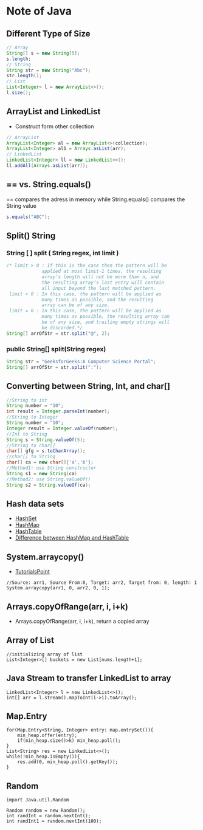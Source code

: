 # Note of Java
## Different Type of Size
```Java
// Array
String[] s = new String[5];
s.length;
// String
String str = new String("Abc");
str.length();
// List
List<Integer> l = new ArrayList<>();
l.size();
```

## ArrayList and LinkedList
* Construct form other collection
```Java
// ArrayList
ArrayList<Integer> al = new ArrayList<>(collection);
ArrayList<Integer> al1 = Arrays.asList(arr);
// LinkedList
LinkedList<Integer> ll = new LinkedList<>();
ll.addAll(Arrays.asList(arr));
```
## == vs. String.equals()
== compares the adress in memory while String.equals() compares the String value
```Java
s.equals("ABC");
```
## Split() String
### String [ ] split ( String regex, int limit )
```Java
/* limit > 0 : If this is the case then the pattern will be
             applied at most limit-1 times, the resulting 
             array’s length will not be more than n, and 
             the resulting array’s last entry will contain
             all input beyond the last matched pattern.
 limit < 0 : In this case, the pattern will be applied as
             many times as possible, and the resulting 
             array can be of any size.
 limit = 0 : In this case, the pattern will be applied as 
             many times as possible, the resulting array can 
             be of any size, and trailing empty strings will
             be discarded.*/
String[] arrOfStr = str.split("@", 2);
```
### public String[] split(String regex)
```Java
String str = "GeeksforGeeks:A Computer Science Portal"; 
String[] arrOfStr = str.split(":"); 
```
## Converting between String, Int, and char[]
```Java
//String to int
String number = "10";
int result = Integer.parseInt(number);
//String to Integer
String number = "10";
Integer result = Integer.valueOf(number);	
//Int to String
String s = String.valueOf(5);
//String to char[]
char[] gfg = s.toCharArray();
//char[] to String
char[] ca = new char[]{'a','b'};
//Method1: use String constructor
String s1 = new String(ca)
//Method2: use String.valueOf()
String s2 = String.valueOf(ca);
```
## Hash data sets
* [HashSet](https://docs.oracle.com/javase/7/docs/api/java/util/HashSet.html)
* [HashMap](https://docs.oracle.com/javase/8/docs/api/java/util/HashMap.html)
* [HashTable](https://docs.oracle.com/javase/8/docs/api/java/util/Hashtable.html)
* [Difference between HashMap and HashTable](https://www.geeksforgeeks.org/differences-between-hashmap-and-hashtable-in-java/)

## System.arraycopy()
* [TutorialsPoint](https://www.tutorialspoint.com/java/lang/system_arraycopy.html)
```
//Source: arr1, Source From:0, Target: arr2, Target from: 0, length: 1
System.arraycopy(arr1, 0, arr2, 0, 1);
```

## Arrays.copyOfRange(arr, i, i+k)
* Arrays.copyOfRange(arr, i, i+k), return a copied array

## Array of List
```
//initializing array of list
List<Integer>[] buckets = new List[nums.length+1];
```

## Java Stream to transfer LinkedList to array
```
LinkedList<Integer> l = new LinkedList<>();
int[] arr = l.stream().mapToInt(i->i).toArray();
```
## Map.Entry
```
for(Map.Entry<String, Integer> entry: map.entrySet()){
    min_heap.offer(entry);
    if(min_heap.size()>k) min_heap.poll();
}
List<String> res = new LinkedList<>();
while(!min_heap.isEmpty()){
    res.add(0, min_heap.poll().getKey());
}
```

## Random
```
import Java.util.Random

Random random = new Random();
int randInt = random.nextInt();
int randInt1 = random.nextInt(100);
```
